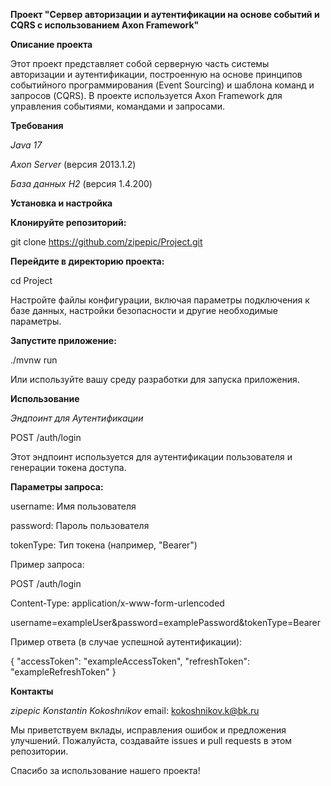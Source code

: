 **Проект "Сервер авторизации и аутентификации на основе событий и CQRS с использованием Axon Framework"**

**Описание проекта**

Этот проект представляет собой серверную часть системы авторизации и аутентификации, построенную на основе принципов событийного программирования (Event Sourcing) и шаблона команд и запросов (CQRS). В проекте используется Axon Framework для управления событиями, командами и запросами.

**Требования**

_Java 17_

_Axon Server_ (версия 2013.1.2)

_База данных H2_ (версия 1.4.200)

**Установка и настройка**

**Клонируйте репозиторий:**

git clone https://github.com/zipepic/Project.git

**Перейдите в директорию проекта:**


cd Project

Настройте файлы конфигурации, включая параметры подключения к базе данных, настройки безопасности и другие необходимые параметры.

**Запустите приложение:**

./mvnw run

Или используйте вашу среду разработки для запуска приложения.

**Использование**

_Эндпоинт для Аутентификации_

POST /auth/login

Этот эндпоинт используется для аутентификации пользователя и генерации токена доступа.

**Параметры запроса:**

username: Имя пользователя

password: Пароль пользователя

tokenType: Тип токена (например, "Bearer")

Пример запроса:

POST /auth/login

Content-Type: application/x-www-form-urlencoded

username=exampleUser&password=examplePassword&tokenType=Bearer

Пример ответа (в случае успешной аутентификации):

{
"accessToken": "exampleAccessToken",
"refreshToken": "exampleRefreshToken"
}

**Контакты**

_zipepic Konstantin Kokoshnikov_
email: kokoshnikov.k@bk.ru

Мы приветствуем вклады, исправления ошибок и предложения улучшений. Пожалуйста, создавайте issues и pull requests в этом репозитории.

Спасибо за использование нашего проекта!
